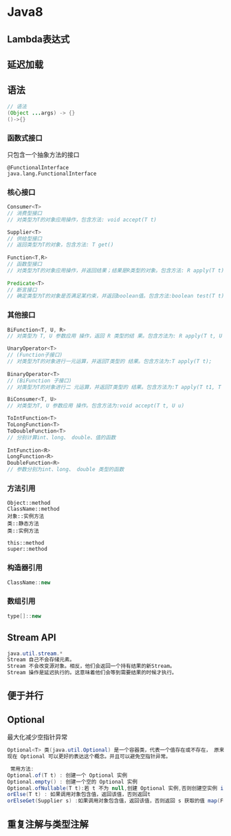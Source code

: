 # Java8

## Lambda表达式

## 延迟加载

## 语法

```java
// 语法
(Object ...args) -> {}
()->{}
```

### 函数式接口

只包含一个抽象方法的接口

```
@FunctionalInterface
java.lang.FunctionalInterface
```

### 核心接口

```java
Consumer<T>
// 消费型接口  
// 对类型为T的对象应用操作，包含方法: void accept(T t)

Supplier<T>
// 供给型接口
// 返回类型为T的对象，包含方法: T get()
  
Function<T,R>
// 函数型接口
// 对类型为T的对象应用操作，并返回结果；结果是R类型的对象。包含方法: R apply(T t);
  
Predicate<T>
// 断言接口
// 确定类型为T的对象是否满足某约束，并返回boolean值。包含方法:boolean test(T t)
```

### 其他接口

```java
BiFunction<T, U, R>
// 对类型为 T, U 参数应用 操作，返回 R 类型的结 果。包含方法为: R apply(T t, U u);

UnaryOperator<T> 
// (Function子接口)
// 对类型为T的对象进行一元运算，并返回T类型的 结果。包含方法为:T apply(T t); 
  
BinaryOperator<T> 
// (BiFunction 子接口)
// 对类型为T的对象进行二 元运算，并返回T类型的 结果。包含方法为:T apply(T t1, T t2);

BiConsumer<T, U>
// 对类型为T, U 参数应用 操作。包含方法为:void accept(T t, U u)

ToIntFunction<T>
ToLongFunction<T> 
ToDoubleFunction<T>
// 分别计算int、long、 double、值的函数
  
IntFunction<R> 
LongFunction<R> 
DoubleFunction<R>
// 参数分别为int、long、 double 类型的函数
```

### 方法引用

```
Object::method
ClassName::method
对象::实例方法 
类::静态方法 
类::实例方法

this::method
super::method
```

### 构造器引用

```java
ClassName::new
```

### 数组引用

```java
type[]::new
```



## Stream API

```Java
java.util.stream.*
Stream 自己不会存储元素。
Stream 不会改变源对象。相反，他们会返回一个持有结果的新Stream。 
Stream 操作是延迟执行的。这意味着他们会等到需要结果的时候才执行。
```



## 便于并行

## Optional

最大化减少空指针异常

```java
Optional<T> 类(java.util.Optional) 是一个容器类，代表一个值存在或不存在， 原来用 null 表示一个值不存在，
现在 Optional 可以更好的表达这个概念。并且可以避免空指针异常。

 常用方法:
Optional.of(T t) : 创建一个 Optional 实例
Optional.empty() : 创建一个空的 Optional 实例
Optional.ofNullable(T t):若 t 不为 null,创建 Optional 实例,否则创建空实例 isPresent() : 判断是否包含值
orElse(T t) : 如果调用对象包含值，返回该值，否则返回t
orElseGet(Supplier s) :如果调用对象包含值，返回该值，否则返回 s 获取的值 map(Function f): 如果有值对其处理，并返回处理后的Optional，否则返回 Optional.empty() flatMap(Function mapper):与 map 类似，要求返回值必须是Optional
```

## 重复注解与类型注解